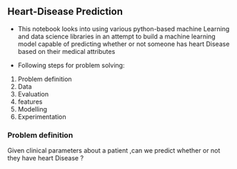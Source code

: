 ## Heart-Disease Prediction

* This notebook looks into using various python-based machine Learning and data science libraries in an attempt to build a machine learning model capable of predicting whether or   not someone has heart Disease based on their medical attributes

* Following steps for problem solving:

1. Problem definition
2. Data
3. Evaluation
4. features
5. Modelling
6. Experimentation

### Problem definition

Given clinical parameters about a patient ,can we predict whether or not they have heart Disease ?
